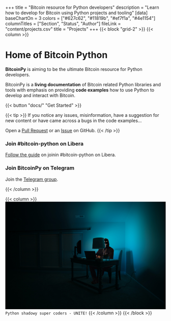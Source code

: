 +++
title = "Bitcoin resource for Python developers"
description = "Learn how to develop for Bitcoin using Python projects and tooling"
[data]
baseChartOn = 3
colors = ["#627c62", "#11819b", "#ef7f1a", "#4e1154"]
columnTitles = ["Section", "Status", "Author"]
fileLink = "content/projects.csv"
title = "Projects"
+++
{{< block "grid-2" >}}
{{< column >}}

# Home of Bitcoin Python

**BitcoinPy** is aiming to be the ultimate Bitcoin resource for Python developers.

BitcoinPy is a **living documentation** of Bitcoin related Python libraries and tools with emphasis on
providing **code examples** how to use Python to develop and interact with Bitcoin.

{{< button "docs/" "Get Started" >}}

{{< tip >}}
If you notice any issues, misinformation, have a suggestion for new content or have came across a
bugs in the code examples...

Open a [Pull Request](https://github.com/i0x0ff/bitcoinpy-www/pulls/) or an [Issue](https://github.com/i0x0ff/bitcoinpy-www/issues/new/) on GitHub.
{{< /tip >}}

### Join #bitcoin-python on Libera

[Follow the guide](https://libera.chat/guides/connect) on joinin #bitcoin-python on Libera.

### Join BitcoinPy on Telegram

Join the [Telegram group](https://t.me/+zA7WCbYcEjw5OTA0).

{{< /column >}}

{{< column >}}
![shadowy super coders](/images/shadowy-super-coder.jpg)
`Python shadowy super coders - UNITE!`
{{< /column >}}
{{< /block >}}